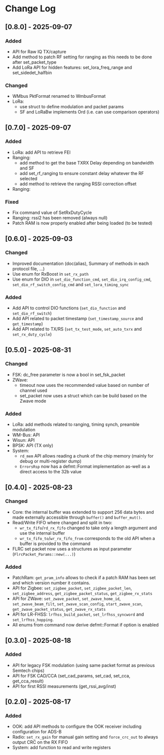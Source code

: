 # Change Log

## [0.8.0] - 2025-09-07

### Added
  - API for Raw IQ TX/capture
  - Add method to patch RF setting for ranging as this needs to be done after set_packet_type
  - Add LoRa API for hidden features: set_lora_freq_range and set_sidedet_halfbin

### Changed
  - WMbus PktFormat renamed to WmbusFormat
  - LoRa:
    * use struct to define modulation and packet params
    * SF and LoRaBw implements Ord (i.e. can use comparison operators)

## [0.7.0] - 2025-09-07

### Added
  - LoRa: add API to retrieve FEI
  - Ranging:
    * add method to get the base TXRX Delay depending on bandwidth and SF
    * add set_rf_ranging to ensure constant delay whatever the RF selected
    * add method to retrieve the ranging RSSI correction offset
  - Ranging:

### Fixed
  - Fix command value of SetRxDutyCycle
  - Ranging: rssi2 has been removed (always null)
  - Patch RAM is now properly enabled after being loaded (to be tested)

## [0.6.0] - 2025-09-03

### Changed
  - Improved documentation (doc(alias), Summary of methods in each protocol file, ...)
  - Use enum for RxBoost in `set_rx_path`
  - Use enum for DIO in `set_dio_function_cmd`, `set_dio_irq_config_cmd`, `set_dio_rf_switch_config_cmd` and `set_lora_timing_sync`

### Added
  - Add API to control DIO functions (`set_dio_function` and `set_dio_rf_switch`)
  - Add API related to packet timestamp (`set_timestamp_source` and `get_timestamp`)
  - Add API related to TX/RS (`set_tx_test_mode`, `set_auto_txrx` and `set_rx_duty_cycle`)

## [0.5.0] - 2025-08-31

### Changed
  - FSK: dc_free parameter is now a bool in set_fsk_packet
  - ZWave:
    * timeout now uses the recommended value based on number of channel used
    * set_packet now uses a struct which can be build based on the Zwave mode

### Added
  - LoRa: add methods related to ranging, timing synch, preamble modulation
  - WM-Bus: API
  - Wisun: API
  - BPSK: API (TX only)
  - System:
    * `rd_mem` API allows reading a chunk of the chip memory (mainly for debug or multi-register dump)
    * `ErrorsRsp` now has a defmt::Format implementation as-well as a direct access to the 32b value

## [0.4.0] - 2025-08-23

### Changed
  - Core: the internal buffer was extended to support 256 data bytes and made externally accessible
    through `buffer()` and `buffer_mut()`.
  - Read/Write FIFO where changed and split in two:
    * `wr_tx_fifo`/`rd_rx_fifo` changed to take only a length argument and use the internal buffer
    * `wr_tx_fifo_to`/`wr_rx_fifo_from` corresponds to the old API when a buffer is provided to the command
  - FLRC set packet now uses a structures as input parameter (`FlrcPacket_Params::new(...)`)

### Added
  - PatchRam: `get_pram_info` allows to check if a patch RAM has been set and which version number it contains.
  - API for Zigbee: `set_zigbee_packet`, `set_zigbee_packet_len`, `set_zigbee_address`, `get_zigbee_packet_status`, `get_zigbee_rx_stats`
  - API for ZWave: `set_zwave_packet`, `set_zwave_home_id`, `set_zwave_beam_filt`, `set_zwave_scan_config`, `start_zwave_scan`, `get_zwave_packet_status`, `get_zwave_rx_stats`
  - API for LR-FHSS: `lrfhss_build_packet`, `set_lrfhss_syncword` and `set_lrfhss_hopping`.
  - All enums from command now derive defmt::Format if option is enabled


## [0.3.0] - 2025-08-18

### Added
  - API for legacy FSK modulation (using same packet format as previous Semtech chips)
  - API for FSK CAD/CCA (set_cad_params, set_cad, set_cca, get_cca_result)
  - API for first RSSI measurements (get_rssi_avg/inst)


## [0.2.0] - 2025-08-17

### Added
  - OOK: add API methods to configure the OOK receiver including configuration for ADS-B
  - Radio: `set_rx_gain` for manual gain setting and `force_crc_out` to always output CRC on the RX FIFO
  - System: add function to read and write registers
